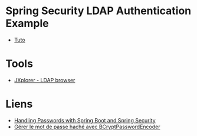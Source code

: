 # Spring Security LDAP Authentication Example
- [Tuto](https://www.concretepage.com/spring-5/spring-security-ldap-authentication)

# Tools
- [JXplorer - LDAP browser](http://jxplorer.org/downloads/users.html)

# Liens
- [Handling Passwords with Spring Boot and Spring Security](https://reflectoring.io/spring-security-password-handling/)
- [Gérer le mot de passe haché avec BCryptPasswordEncoder](https://linuxtut.com/fr/a27fafad02baf700eb43/)
